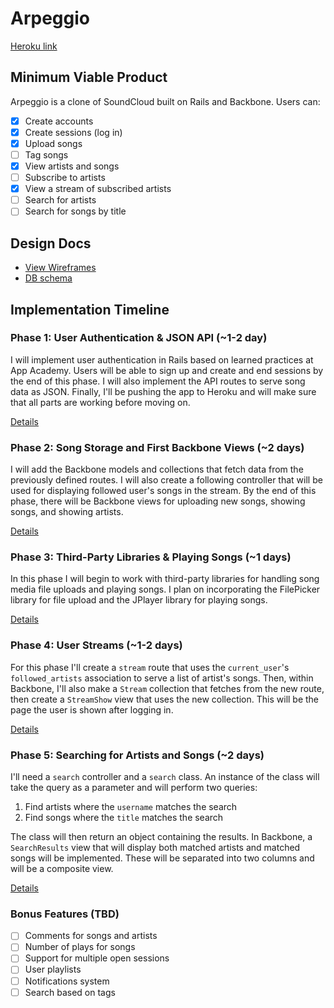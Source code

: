 # Arpeggio

[Heroku link][heroku]

[heroku]: http://www.arpeggio.xyz

## Minimum Viable Product
Arpeggio is a clone of SoundCloud built on Rails and Backbone. Users can:

- [x] Create accounts
- [x] Create sessions (log in)
- [x] Upload songs
- [ ] Tag songs
- [x] View artists and songs
- [ ] Subscribe to artists
- [x] View a stream of subscribed artists
- [ ] Search for artists
- [ ] Search for songs by title

## Design Docs
* [View Wireframes][views]
* [DB schema][schema]

[views]: ./docs/views.md
[schema]: ./docs/schema.md

## Implementation Timeline

### Phase 1: User Authentication & JSON API (~1-2 day)
I will implement user authentication in Rails based on learned practices at App
Academy. Users will be able to sign up and create and end sessions by the end of
this phase. I will also implement the API routes to serve song data as JSON.
Finally, I'll be pushing the app to Heroku and will make sure that all parts are
working before moving on.

[Details][phase-one]

### Phase 2: Song Storage and First Backbone Views (~2 days)
I will add the Backbone models and collections that fetch data from the
previously defined routes. I will also create a following controller that will
be used for displaying followed user's songs in the stream. By the end of this
phase, there will be Backbone views for uploading new songs, showing songs, and
showing artists.

[Details][phase-two]

### Phase 3: Third-Party Libraries & Playing Songs (~1 days)
In this phase I will begin to work with third-party libraries for handling song
media file uploads and playing songs. I plan on incorporating the FilePicker
library for file upload and the JPlayer library for playing songs.

[Details][phase-three]

### Phase 4: User Streams (~1-2 days)

For this phase I'll create a `stream` route that uses the `current_user`'s
`followed_artists` association to serve a list of artist's songs. Then, within
Backbone, I'll also make a `Stream` collection that fetches from the new route,
then create a `StreamShow` view that uses the new collection. This will be the
page the user is shown after logging in.

[Details][phase-four]

### Phase 5: Searching for Artists and Songs (~2 days)
I'll need a `search` controller and a `search` class. An instance of the class
will take the query as a parameter and will perform two queries:

1. Find artists where the `username` matches the search
2. Find songs where the `title` matches the search

The class will then return an object containing the results. In Backbone, a
`SearchResults` view that will display both matched artists and matched songs
will be implemented. These will be separated into two columns and will be a
composite view.

[Details][phase-five]

### Bonus Features (TBD)
- [ ] Comments for songs and artists
- [ ] Number of plays for songs
- [ ] Support for multiple open sessions
- [ ] User playlists
- [ ] Notifications system
- [ ] Search based on tags

[phase-one]: ./docs/phases/phase1.md
[phase-two]: ./docs/phases/phase2.md
[phase-three]: ./docs/phases/phase3.md
[phase-four]: ./docs/phases/phase4.md
[phase-five]: ./docs/phases/phase5.md
